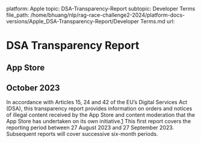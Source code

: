 platform: Apple
topic: DSA-Transparency-Report
subtopic: Developer Terms
file_path: /home/bhuang/nlp/rag-race-challenge2-2024/platform-docs-versions/Apple_DSA-Transparency-Report/Developer Terms.md
url: <EMPTY>

# DSA Transparency Report

## App Store

## October 2023

In accordance with Articles 15, 24 and 42 of the EU’s Digital Services Act (DSA), this transparency report provides information on orders and notices of illegal content received by the App Store and content moderation that the App Store has undertaken on its own initiative.[1](#one) This first report covers the reporting period between 27 August 2023 and 27 September 2023. Subsequent reports will cover successive six-month periods.